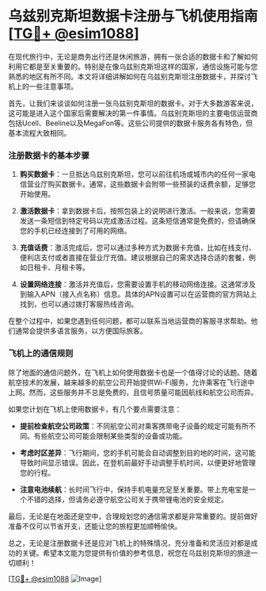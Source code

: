 # 乌兹别克斯坦数据卡注册与飞机使用指南[[TG💪+ @esim1088](https://t.me/s/esim1088)]

在现代旅行中，无论是商务出行还是休闲旅游，拥有一张合适的数据卡和了解如何利用它都是至关重要的。特别是在像乌兹别克斯坦这样的国家，通信设施可能与您熟悉的地区有所不同。本文将详细讲解如何在乌兹别克斯坦注册数据卡，并探讨飞机上的一些注意事项。

首先，让我们来谈谈如何注册一张乌兹别克斯坦的数据卡。对于大多数游客来说，这可能是进入这个国家后需要解决的第一件事情。乌兹别克斯坦的主要电信运营商包括Ucell、Beeline以及MegaFon等。这些公司提供的数据卡服务各有特色，但基本流程大致相同。

### 注册数据卡的基本步骤

1. **购买数据卡**：一旦抵达乌兹别克斯坦，您可以前往机场或城市内的任何一家电信营业厅购买数据卡。通常，这些数据卡会附带一些预装的话费余额，足够您开始使用。

2. **激活数据卡**：拿到数据卡后，按照包装上的说明进行激活。一般来说，您需要发送一条短信到特定号码以完成激活过程。这条短信通常是免费的，但请确保您的手机已经连接到了可用的网络。

3. **充值话费**：激活完成后，您可以通过多种方式为数据卡充值，比如在线支付、便利店支付或者直接在营业厅充值。建议根据自己的需求选择合适的套餐，例如日租卡、月租卡等。

4. **设置网络连接**：激活并充值后，您需要设置手机的移动网络连接。这通常涉及到输入APN（接入点名称）信息。具体的APN设置可以在运营商的官方网站上找到，也可以通过拨打客服热线咨询。

在整个过程中，如果您遇到任何问题，都可以联系当地运营商的客服寻求帮助。他们通常会提供多语言服务，以方便国际旅客。

### 飞机上的通信规则

除了地面的通信问题外，在飞机上如何使用数据卡也是一个值得讨论的话题。随着航空技术的发展，越来越多的航空公司开始提供Wi-Fi服务，允许乘客在飞行途中上网。然而，这些服务并不总是免费的，且信号质量可能因航线和航空公司而异。

如果您计划在飞机上使用数据卡，有几个要点需要注意：

- **提前检查航空公司政策**：不同航空公司对乘客携带电子设备的规定可能有所不同。有些航空公司可能会限制某些类型的设备或功能。
  
- **考虑时区差异**：飞行期间，您的手机可能会自动调整到目的地的时间，这可能导致时间显示错误。因此，在登机前最好手动调整手机时间，以便更好地管理您的行程。

- **注意电池续航**：长时间飞行中，保持手机电量充足至关重要。带上充电宝是一个不错的选择，但请务必遵守航空公司关于携带锂电池的安全规定。

最后，无论是在地面还是空中，合理规划您的通信需求都是非常重要的。提前做好准备不仅可以节省开支，还能让您的旅程更加顺畅愉快。

总之，无论是注册数据卡还是应对飞机上的特殊情况，充分准备和灵活应对都是成功的关键。希望本文能为您提供有价值的参考信息，祝您在乌兹别克斯坦的旅途一切顺利！

[[TG💪+ @esim1088](https://t.me/s/esim1088) ![Image](https://i.postimg.cc/4NQfJmqS/Snipaste-2025-05-13-00-14-12.png)]